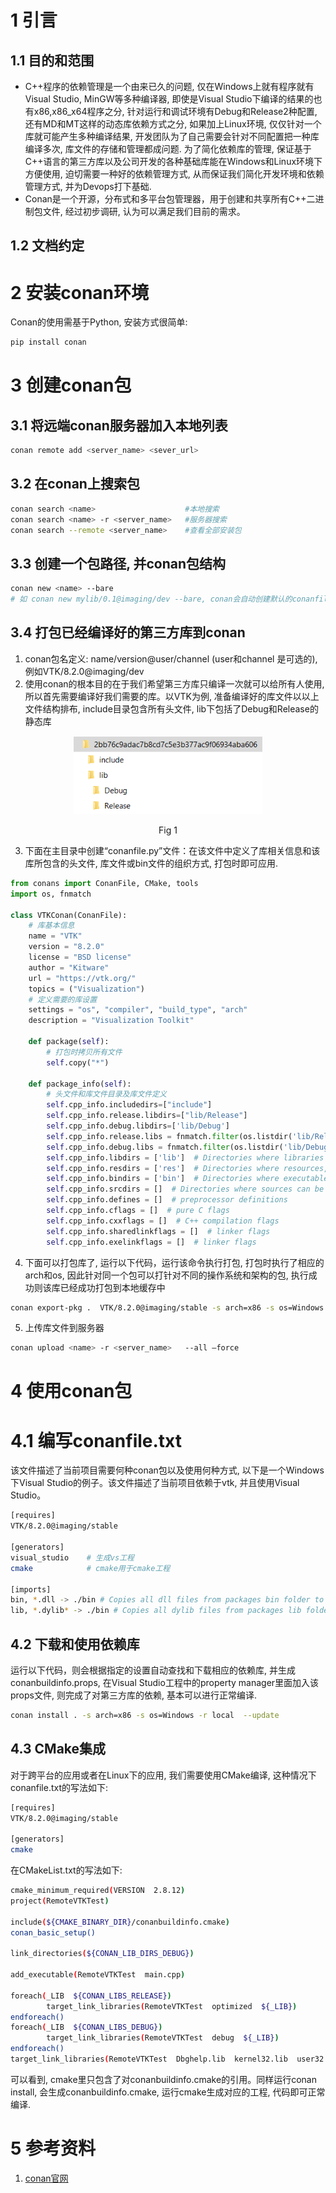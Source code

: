 # 1 引言
## 1.1 目的和范围
- C++程序的依赖管理是一个由来已久的问题, 仅在Windows上就有程序就有Visual Studio, MinGW等多种编译器, 即使是Visual Studio下编译的结果的也有x86,x86_x64程序之分, 针对运行和调试环境有Debug和Release2种配置, 还有MD和MT这样的动态库依赖方式之分, 如果加上Linux环境, 仅仅针对一个库就可能产生多种编译结果, 开发团队为了自己需要会针对不同配置把一种库编译多次, 库文件的存储和管理都成问题. 为了简化依赖库的管理, 保证基于C++语言的第三方库以及公司开发的各种基础库能在Windows和Linux环境下方便使用, 迫切需要一种好的依赖管理方式, 从而保证我们简化开发环境和依赖管理方式, 并为Devops打下基础.
- Conan是一个开源，分布式和多平台包管理器，用于创建和共享所有C++二进制包文件, 经过初步调研, 认为可以满足我们目前的需求。

## 1.2 文档约定


# 2 安装conan环境
Conan的使用需基于Python, 安装方式很简单: 
```bash
pip install conan
```

# 3 创建conan包
## 3.1 将远端conan服务器加入本地列表
```bash
conan remote add <server_name> <sever_url>
```
## 3.2 在conan上搜索包
```bash
conan search <name>                    #本地搜索
conan search <name> -r <server_name>   #服务器搜索
conan search --remote <server_name>    #查看全部安装包
```
## 3.3 创建一个包路径, 并conan包结构
```bash
conan new <name> --bare
# 如 conan new mylib/0.1@imaging/dev --bare, conan会自动创建默认的conanfile.py文件
```
## 3.4 打包已经编译好的第三方库到conan
1. conan包名定义: name/version@user/channel (user和channel 是可选的), 例如VTK/8.2.0@imaging/dev
2. 使用conan的根本目的在于我们希望第三方库只编译一次就可以给所有人使用, 所以首先需要编译好我们需要的库。以VTK为例, 准备编译好的库文件以以上文件结构排布, include目录包含所有头文件, lib下包括了Debug和Release的静态库
<p align="center">
    <img src="imgs/lib.png" height = "125" >
    <br>
    <div align="center">Fig 1</div>
</p>

3. 下面在主目录中创建“conanfile.py”文件：在该文件中定义了库相关信息和该库所包含的头文件, 库文件或bin文件的组织方式, 打包时即可应用.
```python
from conans import ConanFile, CMake, tools
import os, fnmatch
 
class VTKConan(ConanFile):
    # 库基本信息
    name = "VTK"
    version = "8.2.0"
    license = "BSD license"
    author = "Kitware"
    url = "https://vtk.org/"
    topics = ("Visualization")
    # 定义需要的库设置
    settings = "os", "compiler", "build_type", "arch"
    description = "Visualization Toolkit"
     
    def package(self):
        # 打包时拷贝所有文件
        self.copy("*")
 
    def package_info(self):
        # 头文件和库文件目录及库文件定义
        self.cpp_info.includedirs=["include"]
        self.cpp_info.release.libdirs=["lib/Release"]
        self.cpp_info.debug.libdirs=['lib/Debug']
        self.cpp_info.release.libs = fnmatch.filter(os.listdir('lib/Release'), '*.lib')
        self.cpp_info.debug.libs = fnmatch.filter(os.listdir('lib/Debug'), '*.lib')
        self.cpp_info.libdirs = ['lib']  # Directories where libraries can be found
        self.cpp_info.resdirs = ['res']  # Directories where resources, data, etc can be found
        self.cpp_info.bindirs = ['bin']  # Directories where executables and shared libs can be found
        self.cpp_info.srcdirs = []  # Directories where sources can be found (debugging, reusing sources)
        self.cpp_info.defines = []  # preprocessor definitions
        self.cpp_info.cflags = []  # pure C flags
        self.cpp_info.cxxflags = []  # C++ compilation flags
        self.cpp_info.sharedlinkflags = []  # linker flags
        self.cpp_info.exelinkflags = []  # linker flags
```
4. 下面可以打包库了, 运行以下代码，运行该命令执行打包, 打包时执行了相应的arch和os, 因此针对同一个包可以打针对不同的操作系统和架构的包, 执行成功则该库已经成功打包到本地缓存中
```bash
conan export-pkg .  VTK/8.2.0@imaging/stable -s arch=x86 -s os=Windows
```
5. 上传库文件到服务器
```bash
conan upload <name> -r <server_name>   --all –force
```

# 4 使用conan包
# 4.1 编写conanfile.txt
该文件描述了当前项目需要何种conan包以及使用何种方式, 以下是一个Windows下Visual Studio的例子。该文件描述了当前项目依赖于vtk, 并且使用Visual Studio。
```bash
[requires]
VTK/8.2.0@imaging/stable
 
[generators]
visual_studio    # 生成vs工程
cmake            # cmake用于cmake工程

[imports]
bin, *.dll -> ./bin # Copies all dll files from packages bin folder to my local "bin" folder
lib, *.dylib* -> ./bin # Copies all dylib files from packages lib folder to my local "bin" folder
```
## 4.2 下载和使用依赖库
运行以下代码，则会根据指定的设置自动查找和下载相应的依赖库, 并生成conanbuildinfo.props, 在Visual Studio工程中的property manager里面加入该props文件, 则完成了对第三方库的依赖, 基本可以进行正常编译.
```bash
conan install . -s arch=x86 -s os=Windows -r local  --update
```
## 4.3 CMake集成
对于跨平台的应用或者在Linux下的应用, 我们需要使用CMake编译, 这种情况下conanfile.txt的写法如下:
```bash
[requires]
VTK/8.2.0@imaging/stable
 
[generators]
cmake
```
在CMakeList.txt的写法如下:
```bash
cmake_minimum_required(VERSION  2.8.12)
project(RemoteVTKTest)
 
include(${CMAKE_BINARY_DIR}/conanbuildinfo.cmake)
conan_basic_setup()
 
link_directories(${CONAN_LIB_DIRS_DEBUG})
 
add_executable(RemoteVTKTest  main.cpp)
 
foreach(_LIB  ${CONAN_LIBS_RELEASE})
        target_link_libraries(RemoteVTKTest  optimized  ${_LIB})
endforeach()
foreach(_LIB  ${CONAN_LIBS_DEBUG})
        target_link_libraries(RemoteVTKTest  debug  ${_LIB})
endforeach()
target_link_libraries(RemoteVTKTest  Dbghelp.lib  kernel32.lib  user32.lib  gdi32.lib  winspool.lib  shell32.lib  ole32.lib  oleaut32.lib  uuid.lib  comdlg32.lib  advapi32.lib  vfw32.lib  glu32.lib  opengl32.lib  comctl32.lib  wsock32.lib  ws2_32.lib  Psapi.lib)
```
可以看到, cmake里只包含了对conanbuildinfo.cmake的引用。同样运行conan install, 会生成conanbuildinfo.cmake, 运行cmake生成对应的工程, 代码即可正常编译.


# 5 参考资料
1. [conan官网](https://docs.conan.io/en/latest/)
